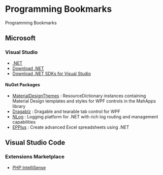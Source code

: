 # Programming Bookmarks
Programming Bookmarks

## Microsoft

### Visual Studio

- [.NET](https://dotnet.microsoft.com/)
- [Download .NET](https://dotnet.microsoft.com/download)
- [Download .NET SDKs for Visual Studio](https://dotnet.microsoft.com/download/visual-studio-sdks)

#### NuGet Packages

- [MaterialDesignThemes](https://www.nuget.org/packages/MaterialDesignThemes) : ResourceDictionary instances containing Material Design templates and styles for WPF controls in the MahApps library
- [Dragablz](https://www.nuget.org/packages/Dragablz) : Dragable and tearable tab control for WPF
- [NLog](https://www.nuget.org/packages/NLog) : Logging platform for .NET with rich log routing and management capabilities
- [EPPlus](https://www.nuget.org/packages/EPPlus/) : Create advanced Excel spreadsheets using .NET

## Visual Studio Code

### Extensions Marketplace

- [PHP IntelliSense](https://marketplace.visualstudio.com/items?itemName=felixfbecker.php-intellisense)


